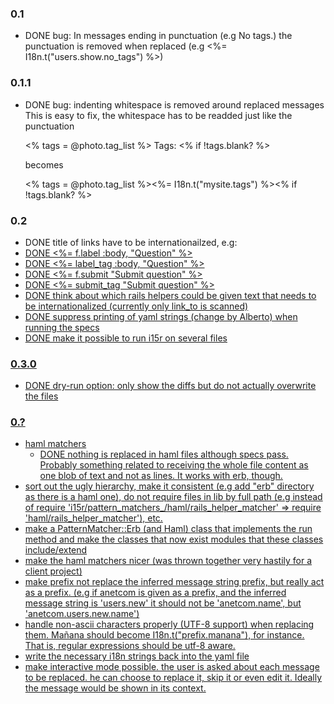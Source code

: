 ### 0.1

* DONE bug: In messages ending in punctuation (e.g No tags.) the punctuation is removed when replaced (e.g <%= I18n.t("users.show.no_tags") %>)

### 0.1.1

* DONE bug: indenting whitespace is removed around replaced messages
This is easy to fix, the whitespace has to be readded just like the punctuation

    <% tags = @photo.tag_list %>
      Tags:
    <% if !tags.blank? %>

    becomes

    <% tags = @photo.tag_list %><%= I18n.t("mysite.tags") %><% if !tags.blank? %>

### 0.2

* DONE title of links have to be internationailzed, e.g: <a title="Go back" href="...">
* DONE <%= f.label :body, "Question" %>
* DONE <%= label_tag :body, "Question" %>
* DONE <%= f.submit "Submit question" %>
* DONE <%= submit_tag "Submit question" %>
* DONE think about which rails helpers could be given text that needs to be internationalized (currently only link_to is scanned)
* DONE suppress printing of yaml strings (change by Alberto) when running the specs
* DONE make it possible to run i15r on several files

### 0.3.0

* DONE dry-run option: only show the diffs but do not actually overwrite the files

### 0.?

* haml matchers
  * DONE nothing is replaced in haml files although specs pass. Probably something related to receiving the whole file content as one blob of text and not as lines. It works with erb, though.
* sort out the ugly hierarchy, make it consistent (e.g add "erb" directory as there is a haml one), do not require files in lib by full path (e.g instead of require 'i15r/pattern\_matchers\_/haml/rails\_helper_matcher' => require 'haml/rails\_helper_matcher'), etc.
* make a PatternMatcher::Erb (and Haml) class that implements the run method and make the classes that now exist modules that these classes include/extend
* make the haml matchers nicer (was thrown together very hastily for a client project)
* make prefix not replace the inferred message string prefix, but really act as a prefix. (e.g if anetcom is given as a prefix, and the inferred message string is 'users.new' it should not be 'anetcom.name', but 'anetcom.users.new.name')
* handle non-ascii characters properly (UTF-8 support) when replacing them. Mañana should become I18n.t("prefix.manana"), for instance. That is, regular expressions should be utf-8 aware.
* write the necessary i18n strings back into the yaml file
* make interactive mode possible. the user is asked about each message to be replaced. he can choose to replace it, skip it or even edit it. Ideally the message would be shown in its context.

